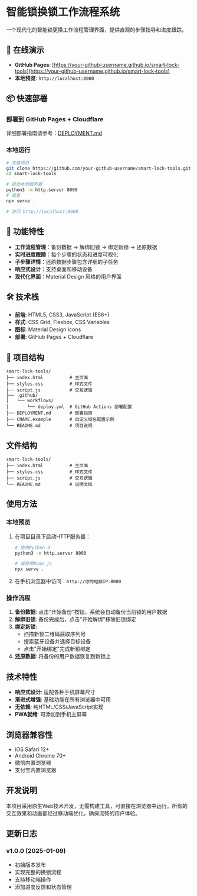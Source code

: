 # 智能锁换锁工作流程系统

一个现代化的智能锁更换工作流程管理界面，提供直观的步骤指导和进度跟踪。

## 🚀 在线演示

- **GitHub Pages**: [https://your-github-username.github.io/smart-lock-tools](https://your-github-username.github.io/smart-lock-tools)
- **本地预览**: `http://localhost:8000`

## 📦 快速部署

### 部署到 GitHub Pages + Cloudflare

详细部署指南请参考：[DEPLOYMENT.md](./DEPLOYMENT.md)

### 本地运行

```bash
# 克隆项目
git clone https://github.com/your-github-username/smart-lock-tools.git
cd smart-lock-tools

# 启动本地服务器
python3 -m http.server 8000
# 或者
npx serve .

# 访问 http://localhost:8000
```

## 🔧 功能特性

- **工作流程管理**：备份数据 → 解绑旧锁 → 绑定新锁 → 还原数据
- **实时进度跟踪**：每个步骤的状态和进度可视化
- **子步骤详情**：还原数据步骤包含详细的子任务
- **响应式设计**：支持桌面和移动设备
- **现代化界面**：Material Design 风格的用户界面

## 🛠️ 技术栈

- **前端**: HTML5, CSS3, JavaScript (ES6+)
- **样式**: CSS Grid, Flexbox, CSS Variables
- **图标**: Material Design Icons
- **部署**: GitHub Pages + Cloudflare

## 📁 项目结构

```
smart-lock-tools/
├── index.html          # 主页面
├── styles.css          # 样式文件
├── script.js           # 交互逻辑
├── .github/
│   └── workflows/
│       └── deploy.yml  # GitHub Actions 部署配置
├── DEPLOYMENT.md       # 部署指南
├── CNAME.example       # 自定义域名配置示例
└── README.md           # 项目说明
```

## 文件结构

```
smart-lock-tools/
├── index.html          # 主页面
├── styles.css          # 样式文件
├── script.js           # 交互逻辑
└── README.md           # 说明文档
```

## 使用方法

### 本地预览

1. 在项目目录下启动HTTP服务器：
   ```bash
   # 使用Python 3
   python3 -m http.server 8000
   
   # 或使用Node.js
   npx serve .
   ```

2. 在手机浏览器中访问：`http://你的电脑IP:8000`

### 操作流程

1. **备份数据**: 点击"开始备份"按钮，系统会自动备份当前锁的用户数据
2. **解绑旧锁**: 备份完成后，点击"开始解绑"移除旧锁绑定
3. **绑定新锁**: 
   - 扫描新锁二维码获取序列号
   - 搜索蓝牙设备并选择目标设备
   - 点击"开始绑定"完成新锁绑定
4. **还原数据**: 将备份的用户数据恢复到新锁上

## 技术特性

- **响应式设计**: 适配各种手机屏幕尺寸
- **渐进式增强**: 基础功能在所有浏览器中可用
- **无依赖**: 纯HTML/CSS/JavaScript实现
- **PWA就绪**: 可添加到手机主屏幕

## 浏览器兼容性

- iOS Safari 12+
- Android Chrome 70+
- 微信内置浏览器
- 支付宝内置浏览器

## 开发说明

本项目采用原生Web技术开发，无需构建工具，可直接在浏览器中运行。所有的交互效果和动画都经过移动端优化，确保流畅的用户体验。

## 更新日志

### v1.0.0 (2025-01-09)
- 初始版本发布
- 实现完整的换锁流程
- 支持移动端操作
- 添加进度反馈和状态管理